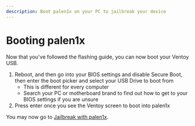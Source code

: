 ```yaml
---
description: Boot palen1x on your PC to jailbreak your device
---
```


# Booting palen1x

Now that you've followed the flashing guide, you can now boot your Ventoy USB.

1. Reboot, and then go into your BIOS settings and disable Secure Boot, then enter the boot picker and select your USB Drive to boot from&#x20;
   * This is different for every computer&#x20;
   * Search your PC or motherboard brand to find out how to get to your BIOS settings if you are unsure&#x20;
2. Press enter once you see the Ventoy screen to boot into palen1x

You may now go to [Jailbreak with palen1x](jailbreak-with-palen1x.md).
